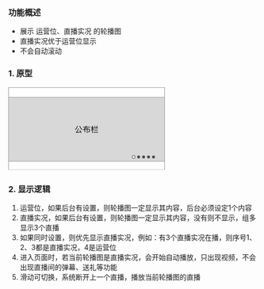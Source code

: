 ### 功能概述
* 展示 运营位、直播实况 的轮播图
* 直播实况优于运营位显示
* 不会自动滚动


### 1. 原型
![](img/对象-公布栏.jpg)


### 2. 显示逻辑
1. 运营位，如果后台有设置，则轮播图一定显示其内容，后台必须设定1个内容
2. 直播实况，如果后台有设置，则轮播图一定显示其内容，没有则不显示，组多显示3个直播
3. 如果同时设置，则优先显示直播实况，例如：有3个直播实况在播，则序号1、2、3都是直播实况，4是运营位
4. 进入页面时，若当前轮播图是直播实况，会开始自动播放，只出现视频，不会出现直播间的弹幕、送礼等功能
5. 滑动可切换，系统断开上一个直播，播放当前轮播图的直播
